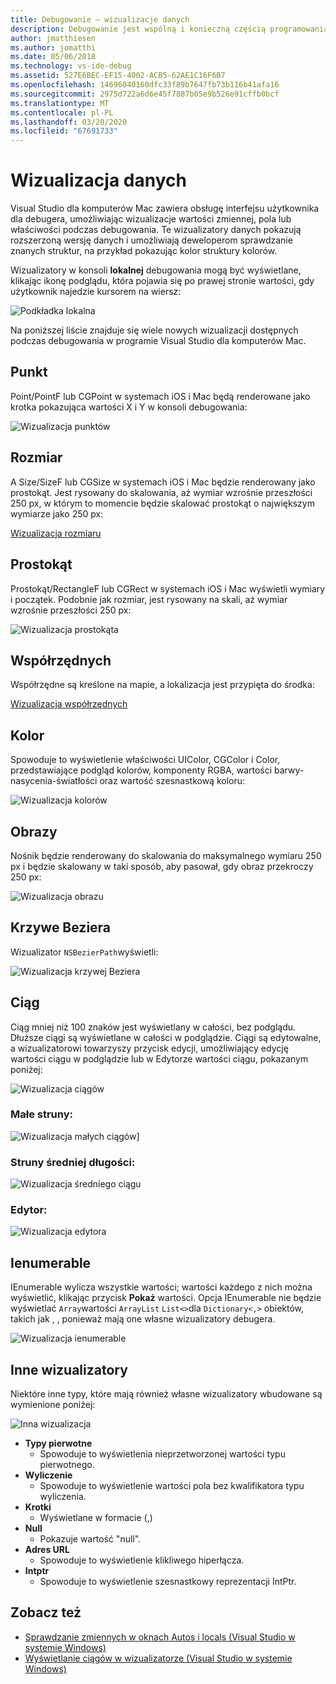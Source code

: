 ```yaml
---
title: Debugowanie — wizualizacje danych
description: Debugowanie jest wspólną i konieczną częścią programowania. Visual Studio dla komputerów Mac zawiera cały zestaw funkcji, aby debugowanie łatwe. W tym artykule omówiono różne wizualizacje danych, które można wyświetlać podczas sprawdzania obiektów w debugerze.
author: jmatthiesen
ms.author: jomatthi
ms.date: 05/06/2018
ms.technology: vs-ide-debug
ms.assetid: 527E6BEC-EF15-4002-ACB5-62AE1C16F6B7
ms.openlocfilehash: 14696040160dfc33f89b7647fb73b116b41afa16
ms.sourcegitcommit: 2975d722a6d6e45f7887b05e9b526e91cffb0bcf
ms.translationtype: MT
ms.contentlocale: pl-PL
ms.lasthandoff: 03/20/2020
ms.locfileid: "67691733"
---
```

# <a name="data-visualizations"></a>Wizualizacja danych

Visual Studio dla komputerów Mac zawiera obsługę interfejsu użytkownika dla debugera, umożliwiając wizualizacje wartości zmiennej, pola lub właściwości podczas debugowania. Te wizualizatory danych pokazują rozszerzoną wersję danych i umożliwiają deweloperom sprawdzanie znanych struktur, na przykład pokazując kolor struktury kolorów.

Wizualizatory w konsoli **lokalnej** debugowania mogą być wyświetlane, klikając ikonę podglądu, która pojawia się po prawej stronie wartości, gdy użytkownik najedzie kursorem na wiersz:

![Podkładka lokalna](media/data-visualizations-image9.png)

Na poniższej liście znajduje się wiele nowych wizualizacji dostępnych podczas debugowania w programie Visual Studio dla komputerów Mac.

## <a name="point"></a>Punkt
Point/PointF lub CGPoint w systemach iOS i Mac będą renderowane jako krotka pokazująca wartości X i Y w konsoli debugowania:

![Wizualizacja punktów](media/data-visualizations-image10.png)

## <a name="size"></a>Rozmiar
A Size/SizeF lub CGSize w systemach iOS i Mac będzie renderowany jako prostokąt. Jest rysowany do skalowania, aż wymiar wzrośnie przeszłości 250 px, w którym to momencie będzie skalować prostokąt o największym wymiarze jako 250 px:

[Wizualizacja rozmiaru](media/data-visualizations-image11.png)

## <a name="rectangle"></a>Prostokąt
Prostokąt/RectangleF lub CGRect w systemach iOS i Mac wyświetli wymiary i początek. Podobnie jak rozmiar, jest rysowany na skali, aż wymiar wzrośnie przeszłości 250 px:

![Wizualizacja prostokąta](media/data-visualizations-image12.png)

## <a name="coordinate"></a>Współrzędnych
Współrzędne są kreślone na mapie, a lokalizacja jest przypięta do środka:

[Wizualizacja współrzędnych](media/data-visualizations-image13.png)

## <a name="color"></a>Kolor
Spowoduje to wyświetlenie właściwości UIColor, CGColor i Color, przedstawiające podgląd kolorów, komponenty RGBA, wartości barwy-nasycenia-światłości oraz wartość szesnastkową koloru:

![Wizualizacja kolorów](media/data-visualizations-image14.png)

## <a name="images"></a>Obrazy

Nośnik będzie renderowany do skalowania do maksymalnego wymiaru 250 px i będzie skalowany w taki sposób, aby pasował, gdy obraz przekroczy 250 px:

![Wizualizacja obrazu](media/data-visualizations-image15.png)

## <a name="bezier-curves"></a>Krzywe Beziera

Wizualizator `NSBezierPath`wyświetli:

![Wizualizacja krzywej Beziera](media/data-visualizations-image16.png)

## <a name="string"></a>Ciąg

Ciąg mniej niż 100 znaków jest wyświetlany w całości, bez podglądu. Dłuższe ciągi są wyświetlane w całości w podglądzie. Ciągi są edytowalne, a wizualizatorowi towarzyszy przycisk edycji, umożliwiający edycję wartości ciągu w podglądzie lub w Edytorze wartości ciągu, pokazanym poniżej:

![Wizualizacja ciągów](media/data-visualizations-image17.png)

### <a name="small-strings"></a>Małe struny:
![Wizualizacja małych ciągów](media/data-visualizations-image18.png)]

### <a name="medium-length-strings"></a>Struny średniej długości:
![Wizualizacja średniego ciągu](media/data-visualizations-image19.png)

### <a name="editor"></a>Edytor:

![Wizualizacja edytora](media/data-visualizations-image21.png)

## <a name="ienumerable"></a>Ienumerable

IEnumerable wylicza wszystkie wartości; wartości każdego z nich można wyświetlić, klikając przycisk **Pokaż** wartości. Opcja IEnumerable nie będzie wyświetlać `Array`wartości `ArrayList` `List<>`dla `Dictionary<,>` obiektów, takich jak , , ponieważ mają one własne wizualizatory debugera.

![Wizualizacja ienumerable](media/data-visualizations-image22.png)

## <a name="other-visualizers"></a>Inne wizualizatory

Niektóre inne typy, które mają również własne wizualizatory wbudowane są wymienione poniżej:

![Inna wizualizacja](media/data-visualizations-image23.png)

* **Typy pierwotne**
  * Spowoduje to wyświetlenia nieprzetworzonej wartości typu pierwotnego.
* **Wyliczenie**
  * Spowoduje to wyświetlenie wartości pola bez kwalifikatora typu wyliczenia.
* **Krotki**
  * Wyświetlane w formacie (,)
* **Null**
  * Pokazuje wartość "null".
* **Adres URL**
  * Spowoduje to wyświetlenie klikliwego hiperłącza.
* **Intptr**
  * Spowoduje to wyświetlenie szesnastkowy reprezentacji IntPtr.

## <a name="see-also"></a>Zobacz też

- [Sprawdzanie zmiennych w oknach Autos i locals (Visual Studio w systemie Windows)](/visualstudio/debugger/autos-and-locals-windows)
- [Wyświetlanie ciągów w wizualizatorze (Visual Studio w systemie Windows)](/visualstudio/debugger/string-visualizer-dialog-box)